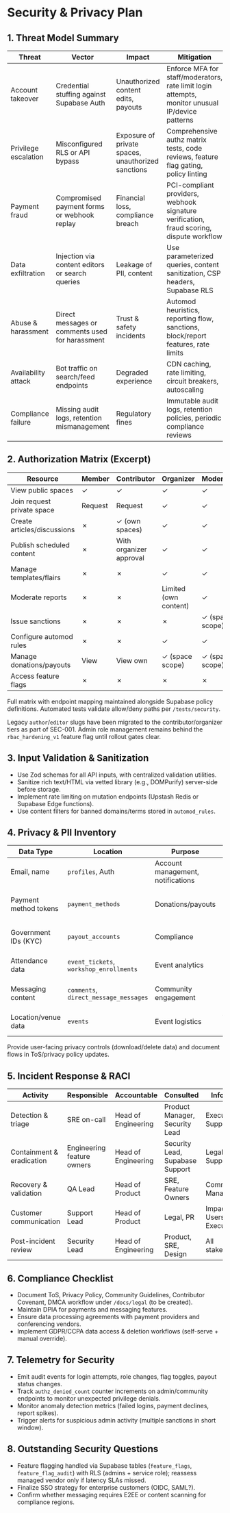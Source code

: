 # Security & Privacy Plan

## 1. Threat Model Summary
| Threat | Vector | Impact | Mitigation |
| --- | --- | --- | --- |
| Account takeover | Credential stuffing against Supabase Auth | Unauthorized content edits, payouts | Enforce MFA for staff/moderators, rate limit login attempts, monitor unusual IP/device patterns |
| Privilege escalation | Misconfigured RLS or API bypass | Exposure of private spaces, unauthorized sanctions | Comprehensive authz matrix tests, code reviews, feature flag gating, policy linting |
| Payment fraud | Compromised payment forms or webhook replay | Financial loss, compliance breach | PCI-compliant providers, webhook signature verification, fraud scoring, dispute workflow |
| Data exfiltration | Injection via content editors or search queries | Leakage of PII, content | Use parameterized queries, content sanitization, CSP headers, Supabase RLS |
| Abuse & harassment | Direct messages or comments used for harassment | Trust & safety incidents | Automod heuristics, reporting flow, sanctions, block/report features, rate limits |
| Availability attack | Bot traffic on search/feed endpoints | Degraded experience | CDN caching, rate limiting, circuit breakers, autoscaling |
| Compliance failure | Missing audit logs, retention mismanagement | Regulatory fines | Immutable audit logs, retention policies, periodic compliance reviews |

## 2. Authorization Matrix (Excerpt)
| Resource | Member | Contributor | Organizer | Moderator | Admin |
| --- | --- | --- | --- | --- | --- |
| View public spaces | ✓ | ✓ | ✓ | ✓ | ✓ |
| Join request private space | Request | Request | ✓ | ✓ | ✓ |
| Create articles/discussions | ✗ | ✓ (own spaces) | ✓ | ✓ | ✓ |
| Publish scheduled content | ✗ | With organizer approval | ✓ | ✓ | ✓ |
| Manage templates/flairs | ✗ | ✗ | ✓ | ✓ | ✓ |
| Moderate reports | ✗ | ✗ | Limited (own content) | ✓ | ✓ |
| Issue sanctions | ✗ | ✗ | ✗ | ✓ (space scope) | ✓ (global) |
| Configure automod rules | ✗ | ✗ | ✓ | ✓ | ✓ |
| Manage donations/payouts | View | View own | ✓ (space scope) | ✓ (space scope) | ✓ (global) |
| Access feature flags | ✗ | ✗ | ✗ | ✗ | ✓ |

Full matrix with endpoint mapping maintained alongside Supabase policy definitions. Automated tests validate allow/deny paths per `/tests/security`.

Legacy `author`/`editor` slugs have been migrated to the contributor/organizer tiers as part of SEC-001. Admin role management remains behind the `rbac_hardening_v1` feature flag until rollout gates clear.

## 3. Input Validation & Sanitization
- Use Zod schemas for all API inputs, with centralized validation utilities.
- Sanitize rich text/HTML via vetted library (e.g., DOMPurify) server-side before storage.
- Implement rate limiting on mutation endpoints (Upstash Redis or Supabase Edge functions).
- Use content filters for banned domains/terms stored in `automod_rules`.

## 4. Privacy & PII Inventory
| Data Type | Location | Purpose | Protection |
| --- | --- | --- | --- |
| Email, name | `profiles`, Auth | Account management, notifications | Stored via Supabase; restrict direct access; mask in logs |
| Payment method tokens | `payment_methods` | Donations/payouts | Tokenized via provider; encrypted at rest; limited access roles |
| Government IDs (KYC) | `payout_accounts` | Compliance | Stored encrypted; access restricted to admins with auditing |
| Attendance data | `event_tickets`, `workshop_enrollments` | Event analytics | Retention 24 months; aggregated after expiry |
| Messaging content | `comments`, `direct_message_messages` | Community engagement | Encryption at rest; user deletion controls; abuse retention |
| Location/venue data | `events` | Event logistics | Access limited to space organizers/moderators |

Provide user-facing privacy controls (download/delete data) and document flows in ToS/privacy policy updates.

## 5. Incident Response & RACI
| Activity | Responsible | Accountable | Consulted | Informed |
| --- | --- | --- | --- | --- |
| Detection & triage | SRE on-call | Head of Engineering | Product Manager, Security Lead | Executives, Support |
| Containment & eradication | Engineering feature owners | Head of Engineering | Security Lead, Supabase Support | Legal, Support |
| Recovery & validation | QA Lead | Head of Product | SRE, Feature Owners | Community Managers |
| Customer communication | Support Lead | Head of Product | Legal, PR | Impacted Users, Executives |
| Post-incident review | Security Lead | Head of Engineering | Product, SRE, Design | All stakeholders |

## 6. Compliance Checklist
- Document ToS, Privacy Policy, Community Guidelines, Contributor Covenant, DMCA workflow under `/docs/legal` (to be created).
- Maintain DPIA for payments and messaging features.
- Ensure data processing agreements with payment providers and conferencing vendors.
- Implement GDPR/CCPA data access & deletion workflows (self-serve + manual override).

## 7. Telemetry for Security
- Emit audit events for login attempts, role changes, flag toggles, payout status changes.
- Track `authz_denied_count` counter increments on admin/community endpoints to monitor unexpected privilege denials.
- Monitor anomaly detection metrics (failed logins, payment declines, report spikes).
- Trigger alerts for suspicious admin activity (multiple sanctions in short window).

## 8. Outstanding Security Questions
- Feature flagging handled via Supabase tables (`feature_flags`, `feature_flag_audit`) with RLS (admins + service role); reassess managed vendor only if latency SLAs missed.
- Finalize SSO strategy for enterprise customers (OIDC, SAML?).
- Confirm whether messaging requires E2EE or content scanning for compliance regions.
